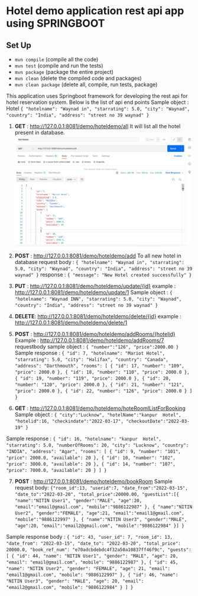 # Hotel demo application rest api app using SPRINGBOOT 

## Set Up
* `mvn compile` (compile all the code)
* `mvn test` (compile and run the tests)
* `mvn package` (package the entire project)
* `mvn clean` (delete the compiled code and packages)
* `mvn clean package` (delete all, compile, run tests, package)


This application uses Springboot framework for developing the rest api for hotel reservation system.
Below is the list of api end points 
Sample object : Hotel 
`{
"hotelname": "Waynad in",
"starrating": 5.0,
"city": "Waynad",
"country": "India",
"address": "street no 39 waynad"
}`
1. **GET** : http://127.0.0.1:8081/demo/hoteldemo/all It will list all the hotel present in database.
   ![alt text](https://github.com/A00455853/HotelReservationRestAPI/blob/master/Images/Screenshot%202022-03-11%20at%2011.39.29%20PM.png)
2. **POST** : http://127.0.0.1:8081/demo/hoteldemo/add    To all new hotel in database 
request body :
   `{
   "hotelname": "Waynad in",
   "starrating": 5.0,
   "city": "Waynad",
   "country": "India",
   "address": "street no 39 waynad"
   }`
response : `{
   "message": "New Hotel created successfully"
   }`
   
3. **PUT** : http://127.0.0.1:8081/demo/hoteldemo/update/{id}
example : http://127.0.0.1:8081/demo/hoteldemo/update/1
Sample object :
`{
   "hotelname": "Waynad INN",
   "starrating": 5.0,
   "city": "Waynad",
   "country": "India",
   "address": "street no 39 waynad"
   } ` 
4. **DELETE**:  http://127.0.0.1:8081/demo/hoteldemo/delete/{id} 
example : http://127.0.0.1:8081/demo/hoteldemo/delete/1
   
5. **POST** : http://127.0.0.1:8081/demo/hoteldemo/addRooms/{hotelid}
   Example : http://127.0.0.1:8081/demo/hoteldemo/addRooms/7
   requestbody sample object :
   `{
   "number":"126",
   "price":2000.00
   }`
   Sample response :
   `{
   "id": 7,
   "hotelname": "Mariot Hotel",
   "starrating": 5.0,
   "city": "Halifax",
   "country": "Canada",
   "address": "Darthmouth",
   "rooms": [
   {
   "id": 17,
   "number": "109",
   "price": 2000.0
   },
   {
   "id": 18,
   "number": "110",
   "price": 2000.0
   },
   {
   "id": 19,
   "number": "119",
   "price": 2000.0
   },
   {
   "id": 20,
   "number": "120",
   "price": 2000.0
   },
   {
   "id": 21,
   "number": "121",
   "price": 2000.0
   },
   {
   "id": 22,
   "number": "126",
   "price": 2000.0
   }
   ]
   }`


6. **GET** : http://127.0.0.1:8081/demo/hoteldemo/hoteRoomlListForBooking
Sample object :
   ``{
   "city":"Lucknow",
   "hotelName":"kanpur  Hotel",
   "hotelid":16,
   "checkindate":"2022-03-17",
   "checkoutDate":"2022-03-19"
   }``
   
Sample response : 
`{
"id": 16,
"hotelname": "kanpur  Hotel",
"starrating": 5.0,
"numberOfRooms": 20,
"city": "Lucknow",
"country": "INDIA",
"address": "Agar",
"rooms": [
{
"id": 9,
"number": "101",
"price": 2000.0,
"available": 20
},
{
"id": 10,
"number": "102",
"price": 3000.0,
"available": 20
},
{
"id": 14,
"number": "107",
"price": 7000.0,
"available": 20
}
]
}`


7. **POST** : http://127.0.0.1:8081/demo/hoteldemo/bookRoom
Sample request body:
   `{"room_id":13,
   "userid":7,
   "date_from":"2022-03-15",
   "date_to":"2022-03-20",
   "total_price":20000.00,
   "guestList":[{
   "name":"NITIN User1",
   "gender":"MALE",
   "age":20,
   "email":"email@gmail.com",
   "mobile":"9886122987"
   },
   {
   "name":"NITIN User2",
   "gender":"FEMALE",
   "age":21,
   "email":"email1@gmail.com",
   "mobile":"9886122997"
   },
   {
   "name":"NITIN User3",
   "gender":"MALE",
   "age":20,
   "email":"email2@gmail.com",
   "mobile":"9886122984"
   }]
   }`
   
Sample response body : 
`{
"id": 43,
"user_id": 7,
"room_id": 13,
"date_from": "2022-03-15",
"date_to": "2022-03-20",
"total_price": 20000.0,
"book_ref_num": "e70adcbdebdc4f32a50a10837ff46f9c",
"guests": [
{
"id": 44,
"name": "NITIN User1",
"gender": "MALE",
"age": 20,
"email": "email@gmail.com",
"mobile": "9886122987"
},
{
"id": 45,
"name": "NITIN User2",
"gender": "FEMALE",
"age": 21,
"email": "email1@gmail.com",
"mobile": "9886122997"
},
{
"id": 46,
"name": "NITIN User3",
"gender": "MALE",
"age": 20,
"email": "email2@gmail.com",
"mobile": "9886122984"
}
]
}`


